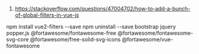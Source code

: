 1. https://stackoverflow.com/questions/47004702/how-to-add-a-bunch-of-global-filters-in-vue-js

npm install vue2-filters --save
npm uninstall --save bootstrap jquery popper.js @fortawesome/fontawesome-free @fortawesome/fontawesome-svg-core @fortawesome/free-solid-svg-icons @fortawesome/vue-fontawesome